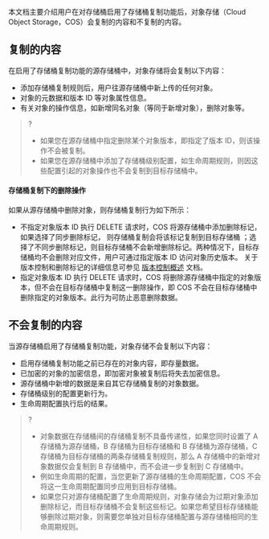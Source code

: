 本文档主要介绍用户在对存储桶启用了存储桶复制功能后，对象存储（Cloud Object Storage，COS）会复制的内容和不复制的内容。

## 复制的内容

在启用了存储桶复制功能的源存储桶中，对象存储将会复制以下内容：

- 添加存储桶复制规则后，用户往源存储桶中新上传的任何对象。
- 对象的元数据和版本 ID 等对象属性信息。
- 有关对象的操作信息，如新增同名对象（等同于新增对象），删除对象等。

>?
>- 如果您在源存储桶中指定删除某个对象版本，即指定了版本 ID，则该操作不会被复制。
>- 如果您在源存储桶中添加了存储桶级别配置，如生命周期规则，则因这些配置引起的对象操作也不会复制到目标存储桶中。

#### 存储桶复制下的删除操作

如果从源存储桶中删除对象，则存储桶复制行为如下所示：

- 不指定对象版本 ID 执行 DELETE 请求时，COS 将源存储桶中添加删除标记，如果选择了同步删除标记， 则存储桶复制会将该标记复制到目标存储桶 ；选择了不同步删除标记，则目标存储桶不会新增删除标记。两种情况下，目标存储桶均不会删除对应文件，用户可通过指定版本 ID 访问对象历史版本。 关于版本控制和删除标记的详细信息可参见 [版本控制概述](https://intl.cloud.tencent.com/document/product/436/19883) 文档。
- 指定对象版本 ID 执行 DELETE 请求时，COS 将删除源存储桶中指定的对象版本，但不会在目标存储桶中复制这一删除操作，即 COS 不会在目标存储桶中删除指定的对象版本。此行为可防止恶意删除数据。

## 不会复制的内容

当源存储桶启用了存储桶复制功能，对象存储不会复制以下内容：

- 启用存储桶复制功能之前已存在的对象内容，即存量数据。
- 已加密的对象的加密信息，即加密对象被复制后将失去加密信息。
- 源存储桶中新增的数据是来自其它存储桶复制的对象数据。
- 存储桶级别的配置更新行为。
- 生命周期配置执行后的结果。

>?
>- 对象数据在存储桶间的存储桶复制不具备传递性，如果您同时设置了 A 存储桶为源存储桶，B 存储桶为目标存储桶和 B 存储桶为源存储桶，C 存储桶为目标存储桶的两条存储桶复制规则，那么 A 存储桶中的新增对象数据仅会复制到 B 存储桶中，而不会进一步复制到 C 存储桶中。
>- 例如生命周期的配置，当您更新了源存储桶的生命周期配置，COS 不会将这一生命周期配置同步应用到目标存储桶。
>- 如果您只对源存储桶配置了生命周期规则，对象存储会为过期对象添加删除标记，而目标存储桶不会复制这些标记。如果您希望目标存储桶能够删除过期对象，则需要您单独对目标存储桶配置与源存储桶相同的生命周期规则。
